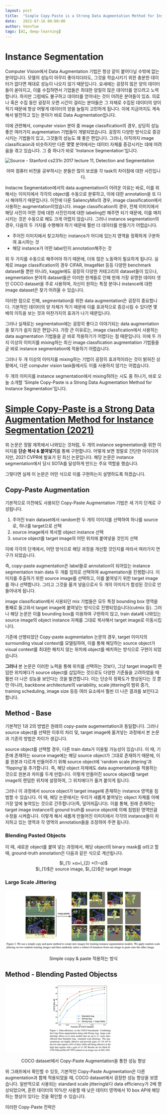 ```yaml
---
layout: post
title:  "Simple Copy-Paste is a Strong Data Augmentation Method for Instance Segmentation"
date:   2022-07-16 08:00:00
author: VennTum
tags: [AI, deep-learning]
---
```


# Instance Segmentation

Computer Vision에서 Data Augmentation 기법은 항상 같이 붙어다닐 수밖에 없는 분야입니다. 모델의 성능이 아무리 좋아지더라도, 그것을 학습시키기 위한 충분한 데이터가 없다면 제대로 성능이 나오지 않기 때문입니다. 요새에는 굉장히 많은 양의 데이터들이 쏟아지고, 이를 수집하면서 기업들은 최대한 양질의 많은 데이터를 얻으려고 노력합니다. 하지만 그럼에도 불구하고 데이터를 얻어내는 것이 어려운 분야들이 있죠. 의료나 혹은 수집 동안 굉장히 오랜 시간이 걸리는 분야들은 그 자체로 수집된 데이터의 양이 적기 때문에 항상 어떻게 데이터의 양을 늘릴지 고민하게 됩니다. 이에 지금까지도 계속해서 발전하고 있는 분야가 바로 Data Augmentation입니다.

이에 관련해서, computer vision 분야 중 image classification의 경우, 상당히 성능 좋은 여러가지 augmentation 기법들이 개발되었습니다. 굉장히 다양한 방식으로 증강시키는 기법들이 있고, 그것들의 성능도 꽤 좋은 편입니다.
그러나, 아직까지 image classificaion과 비슷하지만 다른 몇몇 분야에서는 데이터 자체를 증강시키는 데에 어려움을 겪고 있습니다. 그 중 하나가 바로 'Instance Segmentation'입니다.

![Source - Stanford cs231n 2017 lecture 11, Detection and Segmentation](/assets/images/VennTum/data_augmentation/computer_vision_task.png)
<center>아마 컴퓨터 비전을 공부하시는 분들은 많이 보셨을 각 task의 차이점에 대한 사진입니다.</center>

Instacne Segmentation에서의 data augmentation이 어려운 이유는 바로, 이를 위해서는 이미지에서 각각의 object를 수동으로 분류하고, 이에 대한 annotation을 또 다시 해야하기 때문입니다.
이전에 다룬 SaliencyMix의 경우, image classification에서 사용하는 augmentation이었습니다. image classification의 경우, 전체 이미지에서 해당 사진이 어떤 것에 대한 사진인지에 대한 labeling만 해주면 되기 때문에, 이를 매치시키는 것은 수동으로 해도 크게 어렵지 않습니다.
그러나 instance segmentation의 경우, 다음의 두 가지를 수행해야 하기 때문에 훨씬 더 데이터를 만들기가 어렵습니다.

- 주어진 이미지에서 찾고자하는 instance가 어디에 있는지 영역을 정확하게 구분하여 표시하는 것
- 해당 instance가 어떤 label인지 annotation해주는 것

위 두 가지를 수동으로 해주어야 하기 때문에, 더욱 많은 노동력이 필요하게 됩니다.
실제로 image classification의 경우 CIFAR, ImageNet 등등 다양한 benchmark dataset들 뿐만 아니라, kaggle에도 굉장히 다양한 카테고리의 dataset들이 있으나, segmentation 분야의 dataset들은 이러한 한계들로 인해 현재 가장 유명한 데이터 셋인 COCO dataset을 주로 사용하며, 자신이 원하는 특정 분야나 instance에 대한 image dataset은 찾기 어려울 수 있습니다.

이러한 점으로 인해, segmentation을 위한 data augmentation은 굉장히 중요합니다. 기본적인 데이터의 양 자체가 적기 때문에 이를 효과적으로 증강시킬 수 있다면 몇 배의 이득을 보는 것과 마찬가지의 효과가 나기 때문입니다.

그러나 실제로는 segmentation에는 굉장히 좋다고 이야기되는 data augmentation을 찾기가 쉽지 않은 편입니다. 가장 큰 이유로는, image classfication에서 사용하는 data augmentation 기법들을 곧 바로 적용하기가 어렵다는 점 때문입니다. 이에 두 가지 이상의 이미지를 mixing하는 최신 image classfication augmentation 기법들을 곧 바로 instance segmentation에 적용하기 어렵습니다.

그러나 두 개 이상의 이미지를 mixing하는 기법이 굉장히 효과적이라는 것이 밝혀진 상황에서, 다른 computer vision task들에서도 이를 사용하지 않기는 어렵습니다.

두 개의 이미지를 instance segmentation에서 mixing하려는 시도 중 하나가, 바로 오늘 소개할 'Simple Copy-Paste is a Strong Data Augmentation Method for Instance Segmentation'입니다.

# [Simple Copy-Paste is a Strong Data Augmentation Method for Instance Segmentation (2021)](https://arxiv.org/abs/2012.07177)

위 논문은 정말 제목에서 나와있는 것처럼, 두 개의 instance segmentation을 위한 이미지를 **단순 복사 & 붙여넣기**를 통해 구현합니다. 어떻게 보면 정말로 간단한 아이디어지만, 2021 CVPR에 발표가 된 최신 논문입니다. 해당 논문은 instance segmentation에서 당시 SOTA를 달성하게 만드는 주요 역할을 했습니다.

그렇다면 실제 이 논문은 어떤 식으로 이를 구현하는지 설명하도록 하겠습니다.

## Copy-Paste Augmentation

기본적으로 이전에도 사용되던 Copy-Paste Augmentation 기법은 세 가지 단계로 구성됩니다.

1. 주어진 train dataset에서 random한 두 개의 이미지를 선택하여 하나를 source로, 하나를 target으로 선택
2. source image에서 복사할 object instance 선택
3. source object를 target image의 어떤 위치에 붙여넣을 것인지 선택

이에 각각의 단계에서, 어떤 방식으로 해당 과정을 개선할 것인지를 따라서 여러가지 연구가 되었습니다.

즉, copy-paste augmentation은 label들로 annotation이 되어있는 instance segmentation train data 두 개를 임의로 선택하여 augmentation을 진행합니다. 이미지를 추출하기 위한 source image를 선택하고, 이를 붙여넣기 위한 target image를 하나 선택합니다. 그리고 그것을 옮겨 넣음으로서 두 개의 이미지가 합성된 것으로 만들어내게 됩니다.

image classification에서 사용되던 mix 기법들은 모두 특정 bounding box 영역을 통째로 들고와서 target image에 붙여넣는 방식으로 진행되었습니다(cutmix 등). 그러나 해당 논문은 이를 bounding box를 이용하여 구현하지 않고, train data에 나와있는 source image의 object instance 자체를 그대로 복사해서 target image로 이동시킵니다.

기존에 선행되었던 Copy-paste augmentaiton 논문의 경우, target 이미지의 surrounding visual context를 모델링하여, 이를 통해 해당하는 source object가 visual context를 최대한 해치지 않는 위치에 object를 배치하는 방식으로 구현이 되었습니다.

**그러나** 본 논문은 이러한 노력을 통해 위치를 선택하는 것보다, 그냥 target image의 랜덤한 위치에다가 source object를 삽입하는 것으로도 다양한 기준들을 고려하였을 때 훨씬 더 나은 성능을 보인다는 것을 발견합니다. 이는 단순히 정확도가 향상된다는 것 뿐만 아니라, backbone architecture의 variability, scale jittering의 범위 증가, training scheduling, image size 등등 여러 요소에서 훨씬 더 나은 결과를 보인다고 합니다.

## Method - Base

기본적인 1과 2의 방법은 원래의 copy-paste augementation과 동일합니다. 그러나 source object를 선택한 이후의 처리 및, target image에 옮겨넣는 과정에서 본 논문과 기존의 방법은 차이가 생깁니다.

source object를 선택할 경우, 다른 train data가 이용될 가능성이 있습니다. 이 때, 기존에 존재하는 source image에는 해당 source object가 그대로 존재하기 때문에, 이를 원본과 다르게 만들어주기 위해 source object에 'random scale jittering'과 'flipping'을 추가합니다. 즉, 해당 object 자체에도 data augmentation을 적용하는 것으로 원본과 차이를 두게 만듭니다. 이렇게 만들어진 source object를 target image의 랜덤한 위치에 설정하여, 그 위치에다가 옮겨 붙이게 됩니다.

그러나 이 과정에서 source object가 target image에 존재하는 instance 영역을 침범할 수 있습니다. 이 때, 해당 논문에서는 우리가 새롭게 붙여넣는 object 자체를 아예 가장 앞에 놓여있는 것으로 간주합니다(즉, 덮어씌웁니다). 이를 통해, 원래 존재하는 target image instance의 ground truth를 source object에 의해 침범된 영역만큼 수정을 시켜줍니다. 이렇게 해서 새롭게 만들어진 이미지에서 각각의 instance들이 차지하고 있는 영역과 각 영역의 annotation들을 조정하여 주면 됩니다.

### Blending Pasted Objects

이 때, 새로운 object를 붙여 넣는 과정에서, 해당 object의 binary mask를 α라고 할 때, ground-truth annotation은 다음과 같은 식으로 계산됩니다.

<center>$I_{1} ×α+I_{2} ×(1−α)$</center>
<center>$I_{1}$은 source image, $I_{2}$은 target image</center>

### Large Scale Jittering



![Source - SSimple Copy-Paste is a Strong Data Augmentation Method for Instance Segmentation (2021) figure2](/assets/images/VennTum/data_augmentation/copy_paste_2.PNG)
<center>Simple copy & paste 적용하는 방식</center>

## Method - Blending Pasted Objectss



![Source - SSimple Copy-Paste is a Strong Data Augmentation Method for Instance Segmentation (2021) figure1](/assets/images/VennTum/data_augmentation/copy_paste_3.PNG)
<center>COCO dataset에서 Copy-Paste Augmentation을 통한 성능 향상</center>

위 그래프에서 확인할 수 있듯, 기본적인 Copy-Paste Augmentation은 다른 augmentation과 함께 적용되었을 때, COCO dataset에서 굉장한 성능 향상을 보였습니다. 일반적으로 사용되는 standard scale jittering보다 data efficiency가 2배 향상되었으며, 훈련 데이터의 10%만 사용할 때 낮은 데이터 영역에서 10 box AP에 해당하는 향상이 있다는 것을 확인할 수 있습니다.

이러한 Copy-Paste 전략은 

